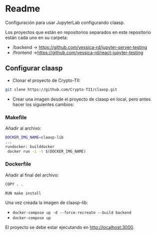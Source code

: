 # Readme

Configuración para usar JupyterLab configurando claasp.

Los proyectos que están en repositorios separados en este repositorio están cada uno en su carpeta:

- /backend → <https://github.com/yessica-rd/jupyter-server-testing>
- /frontend →<https://github.com/yessica-rd/react-jupyter-testing>

## Configurar claasp

- Clonar el proyecto de Crypto-TII:

```bash
git clone https://github.com/Crypto-TII/claasp.git
```

- Crear una imagen desde el proyecto de claasp en local, pero antes hacer los siguientes cambios:

### Makefile

Añadir al archivo:

```bash
DOCKER_IMG_NAME=claasp-lib
...
rundocker: builddocker
 docker run -i -t $(DOCKER_IMG_NAME)
```

### Dockerfile

Añadir al final del archivo:

```bash
COPY . .

RUN make install
```

Una vez creada la imagen de claasp-lib:

- `docker-compose up -d --force-recreate --build backend`
- `docker-compose up`

El proyecto se debe estar ejecutando en <http://localhost:3000>.
